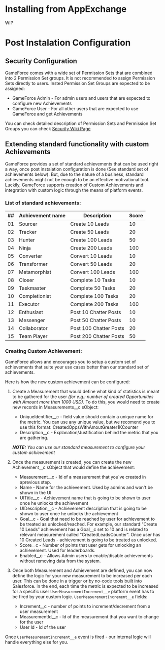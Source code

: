 # Installing from AppExchange
WIP

# Post Instalation Configuration
## Security Configuration
GameForce comes with a wide set of Permission Sets that are combined into 2 Permission Set groups. It is not recommended to assign Permission Sets directly to users. Insted Permission Set Groups are expected to be assigned: 
* GameForce Admin - For admin users and users that are expected to configure new Achievements
* GameForce User - For all other users that are expected to use GameForce and get Achievements

You can check detailed description of Permission Sets and Permission Set Groups you can check [Security Wiki Page](https://github.com/kryvyifedir/game-force/wiki/Security)

## Extending standard functionality with custom Achievements
GameForce provides a set of standard achievements that can be used right a way, once post instalation configuration is done (See standard set of achievements below). But, due to the nature of a business, standard achievements might not be enough to be an effective motivational tool. Luckily, GameForce supports creation of Custom Achievements and integration with custom logic through the means of platform events. 

### List of standard achievements:
| ## | Achievement name | Description | Score |
| -- | ---------------- | ----------- | ----- |
| 01 | Sourcer | Create 10 Leads  | 10 |
| 02 | Tracker | Create 50 Leads  | 20 |
| 03 | Hunter  | Create 100 Leads | 50 |
| 04 | Ninja   | Create 200 Leads | 100 |
| 05 | Converter    | Convert 10 Leads  | 10 |
| 06 | Transformer  | Convert 50 Leads  | 20 |
| 07 | Metamorphist | Convert 100 Leads | 100 |
| 08 | Closer        | Complete 10 Tasks  | 10 |
| 09 | Taskmaster    | Complete 50 Tasks  | 20 |
| 10 | Completionist | Complete 100 Tasks | 20 |
| 11 | Executor      | Complete 200 Tasks | 100 |
| 12 | Enthusiast   | Post 10 Chatter Posts  | 10 |
| 13 | Messenger    | Post 50 Chatter Posts  | 10 |
| 14 | Collaborator | Post 100 Chatter Posts | 20 |
| 15 | Team Player  | Post 200 Chatter Posts | 50 |

### Creating Custom Achievement:
GameForce allows and encourages you to setup a custom set of achievements that suite your use cases better than our standard set of achievements.

Here is how the new custom achievement can be configured: 
1. Create a Measurement that would define what kind of statistics is meant to be gathered for the user _(for e.g.: number of created Opportunities with Amount more than 1000 USD)_. To do this, you would need to create new records in Measurements__c sObject:

    * UniqueIdentifier__c - field value should contain a unique name for the metric. You can use any unique value, but we recomend you to use this format: CreatedOppsWithAmoutGreater1KCounter
    * Description__c - Explanation/Justification behind the metric that you are gathering.

    _**NOTE:** You can use our standard measurement to configure your custom achievement_

2. Once the measurement is created, you can create the new Achievement__c sObject that would define the achievement:

    * Measurement__c - Id of a measurement that you've created in aprevious step.
    * Name - Name for the achievement. Used by admins and won't be shown in the UI
    * UITitle__c - Achievement name that is going to be shown to user once he unlocks the achievement
    * UIDescription__c - Achievement description that is going to be shown to user once he unlocks the achievement
    * Goal__c - Goal that need to be reached by user for achievement to be treated as unlocked/reached. For example, our standard "Create 10 Leads" achievement has a Goal__c set to 10 and is related to relevant measurement called "CreatedLeadsCounter". Once user has 10 Created Leads - achievement is going to be treated as unlocked.
    * Score__c - Number of points that user gets for unlocking an achievement. Used for leaderboards.
    * Enabled__c - Allows Admin users to enable/disable achievements without removing data from the system. 
3. Once both Measurement and Achievement are defined, you can now define the logic for your new measurement to be increased per each user. This can be done in a trigger or by no-code tools built into Salesforce. In the end, each time the metric is expected to be increased for a specific user `UserMeasurementIncrement__e` platform event has to be fired by your custom logic. 
`UserMeasurementIncrement__e` fields: 
    * Increment__c - number of points to increment/decrement from a user measurement
    * MeasurementId__c - Id of the measurement that you want to change for the user
    * User Id - Id of the user

Once `UserMeasurementIncrement__e` event is fired - our internal logic will handle everything else for you.

